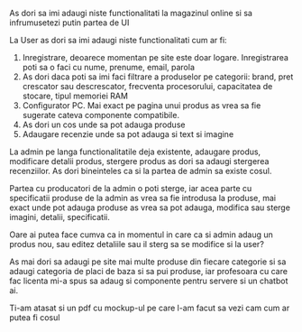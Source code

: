 As dori sa imi adaugi niste functionalitati la magazinul online si sa infrumusetezi putin partea de UI

La User as dori sa imi adaugi niste functionalitati cum ar fi:
1. Inregistrare, deoarece momentan pe site este doar logare. Inregistrarea poti sa o faci cu nume, prenume, email, parola
2. As dori daca poti sa imi faci filtrare a produselor pe categorii: brand, pret crescator sau descrescator, frecventa procesorului, capacitatea de stocare, tipul memoriei RAM
3. Configurator PC. Mai exact pe pagina unui produs as vrea sa fie sugerate cateva componente compatibile.
4. As dori un cos unde sa pot adauga produse
5. Adaugare recenzie unde sa pot adauga si text si imagine


La admin pe langa functionalitatile deja existente, adaugare produs, modificare detalii produs, stergere produs as dori sa adaugi stergerea recenziilor. As dori bineinteles ca si la partea de admin sa existe cosul.



Partea cu producatori de la admin o poti sterge, iar acea parte cu specificatii produse de la admin as vrea sa fie introdusa la produse, mai exact unde pot adauga produse as vrea sa pot adauga, modifica sau sterge imagini, detalii, specificatii.

Oare ai putea face cumva ca in momentul in care ca si admin adaug un produs nou, sau editez detaliile sau il sterg sa se modifice si la user?

As mai dori sa adaugi pe site mai multe produse din fiecare categorie si sa adaugi categoria de placi de baza si sa pui produse, iar profesoara cu care fac licenta mi-a spus sa adaug si componente pentru servere si un chatbot ai. 

Ti-am atasat si un pdf cu mockup-ul pe care l-am facut sa vezi cam cum ar putea fi cosul
